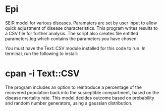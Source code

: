 Epi
===
SEIR model for various diseases. Paramaters are set by user input to allow quick adjustment of disease characteristics. This program writes results to a CSV file for further analysis. 
The script also creates file entitled parameters.log which contains the parameters you have chosen.

You must have the Text::CSV module installed for this code to run. In terminal, run the following to install:

# cpan -i Text::CSV

The program includes an option to reintroduce a percentage of the recovered population back into the susceptible compartment, based on the disease mortality rate. This model decides outcome based on probability and random number generators, using a gaussian distribution.
